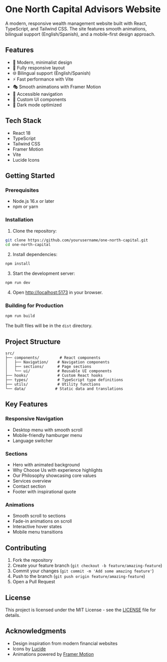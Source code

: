 # One North Capital Advisors Website

A modern, responsive wealth management website built with React, TypeScript, and Tailwind CSS. The site features smooth animations, bilingual support (English/Spanish), and a mobile-first design approach.

## Features

- 🎨 Modern, minimalist design
- 📱 Fully responsive layout
- 🌐 Bilingual support (English/Spanish)
- ⚡ Fast performance with Vite
- 🎭 Smooth animations with Framer Motion
- 🎯 Accessible navigation
- 🎨 Custom UI components
- 🌙 Dark mode optimized

## Tech Stack

- React 18
- TypeScript
- Tailwind CSS
- Framer Motion
- Vite
- Lucide Icons

## Getting Started

### Prerequisites

- Node.js 16.x or later
- npm or yarn

### Installation

1. Clone the repository:

```bash
git clone https://github.com/yourusername/one-north-capital.git
cd one-north-capital
```

2. Install dependencies:

```bash
npm install
```

3. Start the development server:

```bash
npm run dev
```

4. Open [http://localhost:5173](http://localhost:5173) in your browser.

### Building for Production

```bash
npm run build
```

The built files will be in the `dist` directory.

## Project Structure

```
src/
├── components/         # React components
│   ├── Navigation/    # Navigation components
│   ├── sections/      # Page sections
│   └── ui/            # Reusable UI components
├── hooks/             # Custom React hooks
├── types/             # TypeScript type definitions
├── utils/             # Utility functions
└── data/             # Static data and translations
```

## Key Features

### Responsive Navigation

- Desktop menu with smooth scroll
- Mobile-friendly hamburger menu
- Language switcher

### Sections

- Hero with animated background
- Why Choose Us with experience highlights
- Our Philosophy showcasing core values
- Services overview
- Contact section
- Footer with inspirational quote

### Animations

- Smooth scroll to sections
- Fade-in animations on scroll
- Interactive hover states
- Mobile menu transitions

## Contributing

1. Fork the repository
2. Create your feature branch (`git checkout -b feature/amazing-feature`)
3. Commit your changes (`git commit -m 'Add some amazing feature'`)
4. Push to the branch (`git push origin feature/amazing-feature`)
5. Open a Pull Request

## License

This project is licensed under the MIT License - see the [LICENSE](LICENSE) file for details.

## Acknowledgments

- Design inspiration from modern financial websites
- Icons by [Lucide](https://lucide.dev/)
- Animations powered by [Framer Motion](https://www.framer.com/motion/)
